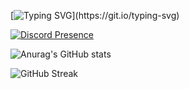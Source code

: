 [![Typing SVG](https://readme-typing-svg.herokuapp.com?color=0920F7&lines=My+Profile.)](https://git.io/typing-svg)

[![Discord Presence](https://lanyard.cnrad.dev/api/438817358249721867)](https://discord.com/users/438817358249721867)

![Anurag's GitHub stats](https://github-readme-stats.vercel.app/api?username=AlexandreTop64&show_icons=true&theme=dark)

![GitHub Streak](http://github-readme-streak-stats.herokuapp.com?user=AlexandreTop64&theme=dark&date_format=j%20M%5B%20Y%5D)
